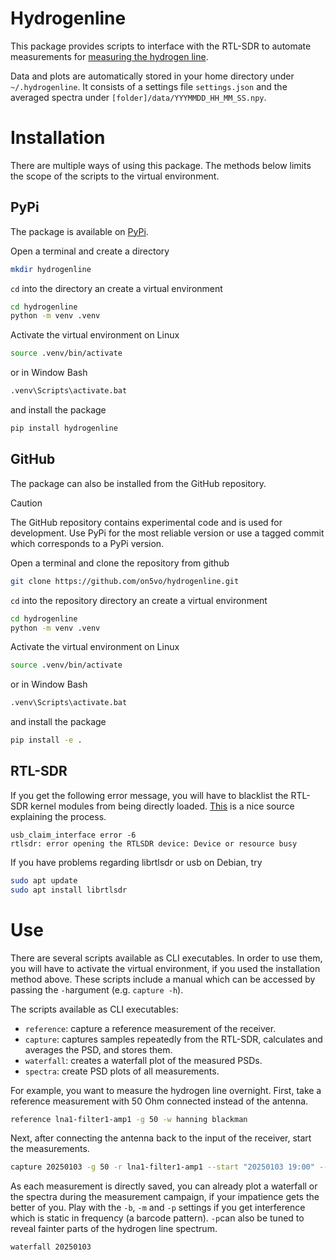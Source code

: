 # Hydrogenline

This package provides scripts to interface with the RTL-SDR to automate measurements for [measuring the hydrogen line](https://www.on5vo.be/html/radio/hydrogenline.html).

Data and plots are automatically stored in your home directory under `~/.hydrogenline`. It consists of a settings file `settings.json` and the averaged spectra under `[folder]/data/YYYMMDD_HH_MM_SS.npy`.

# Installation

There are multiple ways of using this package. The methods below limits the scope of the scripts to the virtual environment.

## PyPi

The package is available on [PyPi](https://pypi.org/project/hydrogenline/).

Open a terminal and create a directory
```bash
mkdir hydrogenline
```
`cd` into the directory an create a virtual environment
```bash
cd hydrogenline
python -m venv .venv
```
Activate the virtual environment on Linux
```bash
source .venv/bin/activate
```
or in Window Bash
```bash
.venv\Scripts\activate.bat
```
and install the package
```bash
pip install hydrogenline
```

## GitHub

The package can also be installed from the GitHub repository.

> [!CAUTION]
> The GitHub repository contains experimental code and is used for development. Use PyPi for the most reliable version or use a tagged commit which corresponds to a PyPi version.

Open a terminal and clone the repository from github
```bash
git clone https://github.com/on5vo/hydrogenline.git
```
`cd` into the repository directory an create a virtual environment
```bash
cd hydrogenline
python -m venv .venv
```
Activate the virtual environment on Linux
```bash
source .venv/bin/activate
```
or in Window Bash
```bash
.venv\Scripts\activate.bat
```
and install the package
```bash
pip install -e .
```

## RTL-SDR

If you get the following error message, you will have to blacklist the RTL-SDR kernel modules from being directly loaded. [This](https://github.com/sdr-enthusiasts/gitbook-adsb-guide/blob/main/setting-up-rtl-sdrs/blacklist-kernel-modules.md) is a nice source explaining the process.
```
usb_claim_interface error -6
rtlsdr: error opening the RTLSDR device: Device or resource busy
```

If you have problems regarding librtlsdr or usb on Debian, try
```bash
sudo apt update
sudo apt install librtlsdr
```

# Use

There are several scripts available as CLI executables. In order to use them, you will have to activate the virtual environment, if you used the installation method above. These scripts include a manual which can be accessed by passing the `-h`argument (e.g. `capture -h`).

The scripts available as CLI executables:

- `reference`: capture a reference measurement of the receiver.
- `capture`: captures samples repeatedly from the RTL-SDR, calculates and averages the PSD, and stores them.
- `waterfall`: creates a waterfall plot of the measured PSDs.
- `spectra`: create PSD plots of all measurements.

For example, you want to measure the hydrogen line overnight. First, take a reference measurement with 50 Ohm connected instead of the antenna.
```bash
reference lna1-filter1-amp1 -g 50 -w hanning blackman
```
Next, after connecting the antenna back to the input of the receiver, start the measurements.
```bash
capture 20250103 -g 50 -r lna1-filter1-amp1 --start "20250103 19:00" --stop "20250104 8:00"
```
As each measurement is directly saved, you can already plot a waterfall or the spectra during the measurement campaign, if your impatience gets the better of you. Play with the `-b`, `-m` and `-p` settings if you get interference which is static in frequency (a barcode pattern). `-p`can also be tuned to reveal fainter parts of the hydrogen line spectrum.
```bash
waterfall 20250103
```